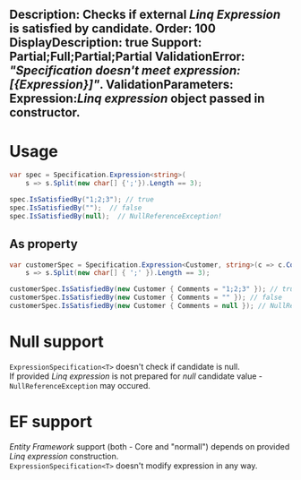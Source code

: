 Description: Checks if external <i>Linq</i> <i>Expression</i> is satisfied by candidate.
Order: 100
DisplayDescription: true
Support: Partial;Full;Partial;Partial
ValidationError: <i>"Specification doesn't meet expression:[{Expression}]"</i>.
ValidationParameters: Expression:<i>Linq expression</i> object passed in constructor.
---

# Usage

```csharp
var spec = Specification.Expression<string>(
    s => s.Split(new char[] {';'}).Length == 3);

spec.IsSatisfiedBy("1;2;3"); // true
spec.IsSatisfiedBy("");  // false
spec.IsSatisfiedBy(null);  // NullReferenceException!
```

## As property

```csharp
var customerSpec = Specification.Expression<Customer, string>(c => c.Comments,
    s => s.Split(new char[] { ';' }).Length == 3);

customerSpec.IsSatisfiedBy(new Customer { Comments = "1;2;3" }); // true
customerSpec.IsSatisfiedBy(new Customer { Comments = "" }); // false
customerSpec.IsSatisfiedBy(new Customer { Comments = null }); // NullReferenceException
```

# Null support

`ExpressionSpecification<T>` doesn't check if candidate is null.  
If provided *Linq expression* is not prepared for *null* candidate value - `NullReferenceException` may occured.

# EF support

*Entity Framework* support (both - Core and "normall") depends on provided *Linq expression* construction.  
`ExpressionSpecification<T>` doesn't modify expression in any way.
